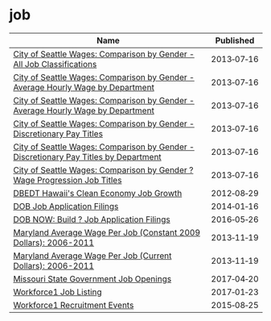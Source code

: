 # job

Name | Published
---- | ---------
[City of Seattle Wages: Comparison by Gender - All Job Classifications](../datasets/cf52-s8er.md) | 2013&#x2011;07&#x2011;16
[City of Seattle Wages: Comparison by Gender - Average Hourly Wage by Department](../datasets/5jqs-k4qf.md) | 2013&#x2011;07&#x2011;16
[City of Seattle Wages: Comparison by Gender - Average Hourly Wage by Department](../datasets/5jqs-k4qf.md) | 2013&#x2011;07&#x2011;16
[City of Seattle Wages: Comparison by Gender - Discretionary Pay Titles](../datasets/tptv-57gf.md) | 2013&#x2011;07&#x2011;16
[City of Seattle Wages: Comparison by Gender - Discretionary Pay Titles by Department](../datasets/k3hs-aykd.md) | 2013&#x2011;07&#x2011;16
[City of Seattle Wages: Comparison by Gender ?Wage Progression Job Titles](../datasets/k9m8-nhz3.md) | 2013&#x2011;07&#x2011;16
[DBEDT Hawaii's Clean Economy Job Growth](../datasets/d3e2-v3mh.md) | 2012&#x2011;08&#x2011;29
[DOB Job Application Filings](../datasets/ic3t-wcy2.md) | 2014&#x2011;01&#x2011;16
[DOB NOW: Build ? Job Application Filings](../datasets/w9ak-ipjd.md) | 2016&#x2011;05&#x2011;26
[Maryland Average Wage Per Job (Constant 2009 Dollars): 2006-2011](../datasets/s5ct-e4qp.md) | 2013&#x2011;11&#x2011;19
[Maryland Average Wage Per Job (Current Dollars): 2006-2011](../datasets/mk5a-nf44.md) | 2013&#x2011;11&#x2011;19
[Missouri State Government Job Openings](../datasets/83mm-j7ms.md) | 2017&#x2011;04&#x2011;20
[Workforce1 Job Listing](../datasets/ay9k-vznm.md) | 2017&#x2011;01&#x2011;23
[Workforce1 Recruitment Events](../datasets/kf2b-aeh5.md) | 2015&#x2011;08&#x2011;25

